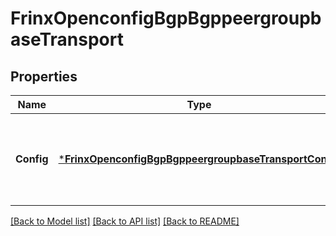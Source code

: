 # FrinxOpenconfigBgpBgppeergroupbaseTransport

## Properties
Name | Type | Description | Notes
------------ | ------------- | ------------- | -------------
**Config** | [***FrinxOpenconfigBgpBgppeergroupbaseTransportConfig**](frinx.openconfig.bgp.bgppeergroupbase.transport.Config.md) | Optional[Configuration parameters relating to the transport session(s) used for the BGP neighbor or group] REF:Optional.empty | [optional] [default to null]

[[Back to Model list]](../README.md#documentation-for-models) [[Back to API list]](../README.md#documentation-for-api-endpoints) [[Back to README]](../README.md)


